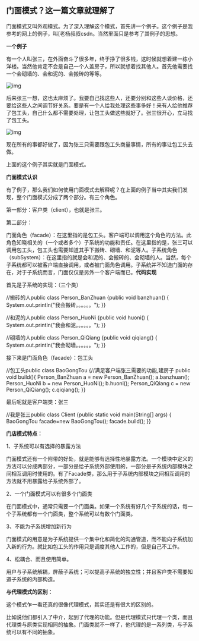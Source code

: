 ## 门面模式？这一篇文章就理解了

门面模式又叫外观模式。为了深入理解这个模式，首先讲一个例子。这个例子是我参考的网上的例子，叫[老杨叔叔csdn。当然里面只是参考了其例子的思想。

**一个例子**

有一个人叫张三，在外面奋斗了很多年，终于挣了很多钱，这时候就想着建一栋小洋楼。当然他肯定不会是自己一个人盖房子，所以就想着找其他人。首先他需要找一个会砌墙的、会和泥的、会搬砖的等等。

![img](https://pics2.baidu.com/feed/060828381f30e9248cee0fad04d897021c95f73d.jpeg?token=5dab575e311f3b6f7abe84419449836a&s=39A67D32131B40635E5CE8C80000A0B2)

后来张三一想，这也太麻烦了。我要自己找这些人，还要分别和这些人谈价格，还要给这些人之间调节好关系。要是有一个人给我处理这些事多好！来有人给他推荐了包工头，自己什么都不需要处理，让包工头做这些就好了。张三很开心，立马找了包工头。

![img](https://pics5.baidu.com/feed/bba1cd11728b471079260e548b1e3af9fd032376.jpeg?token=1d71bbb038786af88436b30f9d9e6884&s=3BA47C22B7B74D8A54E5F8CC0000F0B0)

现在所有的事都好做了，因为张三只需要跟包工头商量事情，所有的事让包工头去做。

上面的这个例子其实就是门面模式。

**门面模式认识**

有了例子，那么我们如何使用门面模式去解释呢？在上面的例子当中其实我们发现，整个门面模式分成了两个部分。有三个角色。

第一部分：客户类（client），也就是张三。

第二部分：

门面角色（facade）：在这里指的是包工头。客户端可以调用这个角色的方法。此角色知晓相关的（一个或者多个）子系统的功能和责任。在这里指的是，张三可以调用包工头，包工头也需要知道其手下搬砖、砌墙、和泥等人。子系统角色（subSystem）：在这里指的就是会和泥的、会搬砖的、会砌墙的人。当然，每个子系统都可以被客户端直接调用，或者被门面角色调用。子系统并不知道门面的存在，对于子系统而言，门面仅仅是另外一个客户端而已。**代码实现**

首先是子系统的实现：（三个类）

//搬砖的人public class Person_BanZhuan {public void banzhuan() { System.out.println("我会搬砖。。。。。。"); }}

//和泥的人public class Person_HuoNi {public void huoni() { System.out.println("我会和泥。。。。。。"); }}

//砌墙的人public class Person_QiQiang {public void qiqiang() { System.out.println("我会砌墙。。。。。。"); }}

接下来是门面角色（facade）：包工头

//包工头public class BaoGongTou {//满足客户端张三需要的功能,建房子 public void build(){ Person_BanZhuan a = new Person_BanZhuan(); a.banzhuan(); Person_HuoNi b = new Person_HuoNi(); b.huoni(); Person_QiQiang c = new Person_QiQiang(); c.qiqiang(); }}

最后呢就是客户端类：张三

//我是张三public class Client {public static void main(String[] args) { BaoGongTou facade=new BaoGongTou(); facade.build(); }}

**门店模式特点：**

1、子系统可以有选择的暴露方法

门面模式还有一个附带的好处，就是能够有选择性地暴露方法。一个模块中定义的方法可以分成两部分，一部分是给子系统外部使用的，一部分是子系统内部模块之间相互调用时使用的。有了Facade类，那么用于子系统内部模块之间相互调用的方法就不用暴露给子系统外部了。

2、一个门面模式可以有很多个门面类

在门面模式中，通常只需要一个门面类。如果一个系统有好几个子系统的话，每一个子系统都有一个门面类，整个系统可以有数个门面类。

3、不能为子系统增加新行为

门面模式的用意是为子系统提供一个集中化和简化的沟通管道，而不能向子系统加入新的行为。就比如包工头的作用只是调度其他人工作的，但是自己不工作。

4、松耦合、而且使用简单。

用户与子系统解耦，屏蔽子系统；可以提高子系统的独立性；并且客户类不需要知道子系统的内部构造。

**与代理模式的区别：**

这个模式乍一看还真的很像代理模式，其实还是有很大的区别的。

比如说他们都引入了中介，起到了代理的功能。但是代理模式只代理一个类，而且代理类与原类实现相同的抽象。门面类就不一样了，他代理的是一系列类，与子系统可以有不同的抽象。